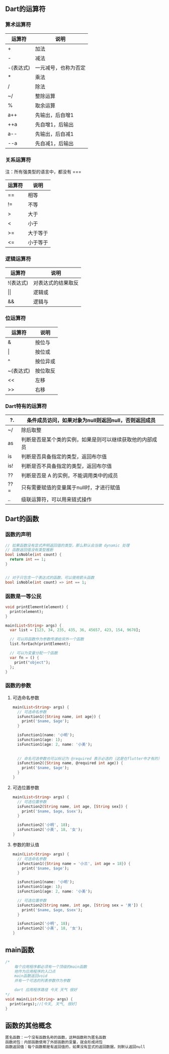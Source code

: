 ## Dart的运算符

### 算术运算符

| 运算符    | 说明                 |
| --------- | -------------------- |
| +         | 加法                 |
| -         | 减法                 |
| -(表达式) | 一元减号，也称为否定 |
| *         | 乘法                 |
| /         | 除法                 |
| ~/        | 整除运算             |
| %         | 取余运算             |
| a++       | 先输出，后自增1      |
| ++a       | 先自增1，后输出      |
| a--       | 先输出，后自减1      |
| --a       | 先自减1，后输出      |



### 关系运算符

注：所有强类型的语言中，都没有 ===

| 运算符 | 说明     |
| ------ | -------- |
| ==     | 相等     |
| !=     | 不等     |
| >      | 大于     |
| <      | 小于     |
| >=     | 大于等于 |
| <=     | 小于等于 |



### 逻辑运算符

| 运算符    | 说明               |
| --------- | ------------------ |
| !(表达式) | 对表达式的结果取反 |
| \|\|      | 逻辑或             |
| &&        | 逻辑与             |



### 位运算符

| 运算符    | 说明     |
| --------- | -------- |
| &         | 按位与   |
| \|        | 按位或   |
| ^         | 按位异或 |
| ~(表达式) | 按位取反 |
| <<        | 左移     |
| >>        | 右移     |



### Dart特有的运算符

| ?.   | 条件成员访问，如果对象为null则返回null，否则返回成员     |
| ---- | -------------------------------------------------------- |
| ~/   | 除后取整                                                 |
| as   | 判断是否是某个类的实例，如果是则可以继续获取他的内部成员 |
| is   | 判断是否具备指定的类型，返回布尔值                       |
| is!  | 判断是否不具备指定的类型，返回布尔值                     |
| ??   | 判断是否是 A 的实例，不能调用类中的成员                  |
| ??=  | 只有需要赋值的变量属于null时，才进行赋值                 |
| ..   | 级联运算符，可以用来链式操作                             |



## Dart的函数

### 函数的声明

```dart
// 如果函数没有显式声明返回值的类型，那么默认会当做 dynamic 处理
// 函数返回值没有类型推断
bool isNoble(int count) {
  return int == 1;
}


// 对于只包含一个表达式的函数，可以使用箭头函数
bool isNoble(int count) => int == 1;
```



### 函数是一等公民

```dart
void printElement(element) {
  print(element);
}

main(List<String> args) {
  var list = [123, 34, 235, 435, 36, 45657, 423, 154, 9678];

  // 可以将函数作为参数传递给另外一个函数
  list.forEach(printElement);

  // 可以为变量分配一个函数
  var fn = () {
    print("object");
  };
}
```



### 函数的参数

1. 可选命名参数

   ```dart
   main(List<String> args) {
     // 可选命名参数
     isFunction1({String name, int age}) {
       print('$name, $age');
     }
   
     isFunction1(name: '小明');
     isFunction1(age: 1);
     isFunction1(age: 2, name: '小美');
       
       
     // 命名可选参数也可以标记为 @required 表示必选的（这是在flutter中才有的）
     isFunction2({String name, @required int age}) {
       print('$name, $age');
     }
   }
   ```

2. 可选位置参数

   ```dart
   main(List<String> args) {
     // 可选位置参数
     isFunction2(String name, int age, [String sex]) {
       print('$name, $age, $sex');
     }
   
     isFunction2('小明', 18);
     isFunction2('小美', 18, '女');
   }
   ```

3. 参数的默认值

   ```dart
   main(List<String> args) {
     // 可选命名参数
     isFunction1({String name = '小兰', int age = 18}) {
       print('$name, $age');
     }
   
     isFunction1(name: '小明');
     isFunction1(age: 1);
     isFunction1(age: 2, name: '小美');
   
     // 可选位置参数
     isFunction2(String name, int age, [String sex = '男']) {
       print('$name, $age, $sex');
     }
   
     isFunction2('小明', 18);
     isFunction2('小美', 18, '女');
   }
   ```

   



## main函数

```dart
/*
	每个应用程序都必须有一个顶级的main函数
	他作为应用程序的入口点
	main函数返回void
	并有一个可选的列表参数作为参数

    dart 应用程序路径 今天 天气 很好
*/
void main(List<String> args) {
  print(args);//[今天, 天气, 很好]
}

```



## 函数的其他概念

```html
匿名函数：一个没有函数名称的函数，这种函数称为匿名函数
函数闭包：内部函数使用了外部函数的变量，就会形成闭包
函数返回值：每个函数都是有返回值的，如果没有显式的返回数据，则默认返回null
```

